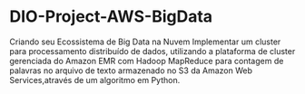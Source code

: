 # DIO-Project-AWS-BigData
Criando seu Ecossistema de Big Data na Nuvem
Implementar um cluster para processamento distribuído de dados, utilizando 
a plataforma de cluster gerenciada do Amazon EMR com Hadoop MapReduce para
contagem de palavras no arquivo de texto armazenado no S3 da 
Amazon Web Services,através de um algoritmo em Python.
